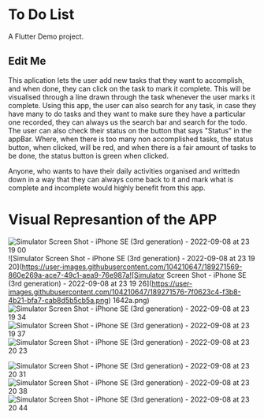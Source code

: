 # To Do List

A Flutter Demo project.

## Edit Me

This aplication lets the user add new tasks that they want to accomplish, and when done, they can click on the task to mark it complete. This will be visualised through a line drawn through the task whenever the user marks it complete. Using this app, the user can also search for any task, in case they have many to do tasks and they want to make sure they have a particular one recorded, they can always us the search bar and search for the todo. The user can also check their status on the button that says "Status" in the appBar. Where, when there is too many non accomplished tasks, the status button, when clicked, will be red, and when there is a fair amount of tasks to be done, the status button is green when clicked.

Anyone, who wants to have their daily activities organised and writtedn down in a way that they can always come back to it and mark what is complete and incomplete would highly benefit from this app.

# Visual Represantion of the APP

![Simulator Screen Shot - iPhone SE (3rd generation) - 2022-09-08 at 23 19 00](https://user-images.githubusercontent.com/104210647/189271561-b66f9277-09e5-4152-a0dc-65fff0d7b7be.png)
![Simulator Screen Shot - iPhone SE (3rd generation) - 2022-09-08 at 23 19 20](https://user-images.githubusercontent.com/104210647/189271569-860e269a-ace7-49c1-aea9-76e987a![Simulator Screen Shot - iPhone SE (3rd generation) - 2022-09-08 at 23 19 26](https://user-images.githubusercontent.com/104210647/189271576-7f0623c4-f3b8-4b21-bfa7-cab8d5b5cb5a.png)
1642a.png)![Simulator Screen Shot - iPhone SE (3rd generation) - 2022-09-08 at 23 19 34](https://user-images.githubusercontent.com/104210647/189271587-1050bc99-2965-4868-a4a2-ac9a9b507967.png)
![Simulator Screen Shot - iPhone SE (3rd generation) - 2022-09-08 at 23 19 37](https://user-images.githubusercontent.com/104210647/189271594-d6735370-b5da-489e-aece-8300885e3bc0.png)
![Simulator Screen Shot - iPhone SE (3rd generation) - 2022-09-08 at 23 20 23](https://user-images.githubusercontent.com/104210647/189271599-06668886-94a6-43d6-9359-e6503e7cfacc.png)

![Simulator Screen Shot - iPhone SE (3rd generation) - 2022-09-08 at 23 20 31](https://user-images.githubusercontent.com/104210647/189271607-1e97a906-894a-4f88-b75f-f0d5c9dbab19.png)
![Simulator Screen Shot - iPhone SE (3rd generation) - 2022-09-08 at 23 20 38](https://user-images.githubusercontent.com/104210647/189271613-9ea8f2eb-e02f-4db1-90e7-444116bce7dd.png)
![Simulator Screen Shot - iPhone SE (3rd generation) - 2022-09-08 at 23 20 44](https://user-images.githubusercontent.com/104210647/189271616-7bc753a6-8af1-4e26-b6c9-0b18e98436e8.png)
